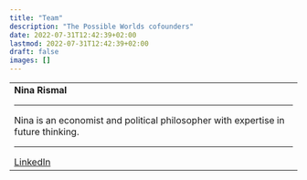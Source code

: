 ```yaml
---
title: "Team"
description: "The Possible Worlds cofounders"
date: 2022-07-31T12:42:39+02:00
lastmod: 2022-07-31T12:42:39+02:00
draft: false
images: []
---
```


<table>
<tr>
<td width='50%'>
<b>Nina Rismal</b>
<hr>
Nina is an economist and political philosopher with expertise in future thinking.
<hr>
<a href='https://www.linkedin.com/in/ninarismal/'>LinkedIn</a>
</td> 


